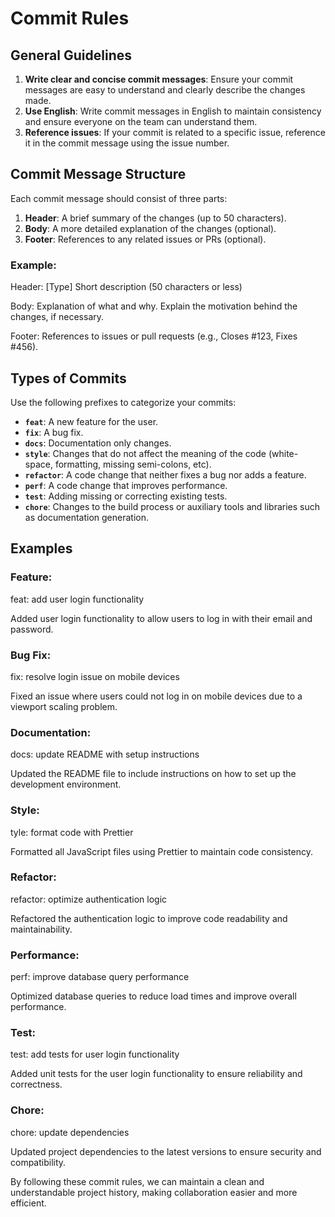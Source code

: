 # Commit Rules

## General Guidelines

1. **Write clear and concise commit messages**: Ensure your commit messages are easy to understand and clearly describe the changes made.
2. **Use English**: Write commit messages in English to maintain consistency and ensure everyone on the team can understand them.
3. **Reference issues**: If your commit is related to a specific issue, reference it in the commit message using the issue number.

## Commit Message Structure

Each commit message should consist of three parts:

1. **Header**: A brief summary of the changes (up to 50 characters).
2. **Body**: A more detailed explanation of the changes (optional).
3. **Footer**: References to any related issues or PRs (optional).

### Example:

Header: [Type] Short description (50 characters or less)

Body:
Explanation of what and why.
Explain the motivation behind the changes, if necessary.

Footer:
References to issues or pull requests (e.g., Closes #123, Fixes #456).

## Types of Commits

Use the following prefixes to categorize your commits:

- **`feat`**: A new feature for the user.
- **`fix`**: A bug fix.
- **`docs`**: Documentation only changes.
- **`style`**: Changes that do not affect the meaning of the code (white-space, formatting, missing semi-colons, etc).
- **`refactor`**: A code change that neither fixes a bug nor adds a feature.
- **`perf`**: A code change that improves performance.
- **`test`**: Adding missing or correcting existing tests.
- **`chore`**: Changes to the build process or auxiliary tools and libraries such as documentation generation.

## Examples

### Feature:

feat: add user login functionality

Added user login functionality to allow users to log in with their email and password.

### Bug Fix:

fix: resolve login issue on mobile devices

Fixed an issue where users could not log in on mobile devices due to a viewport scaling problem.

### Documentation:

docs: update README with setup instructions

Updated the README file to include instructions on how to set up the development environment.

### Style:

tyle: format code with Prettier

Formatted all JavaScript files using Prettier to maintain code consistency.

### Refactor:

refactor: optimize authentication logic

Refactored the authentication logic to improve code readability and maintainability.

### Performance:

perf: improve database query performance

Optimized database queries to reduce load times and improve overall performance.

### Test:

test: add tests for user login functionality

Added unit tests for the user login functionality to ensure reliability and correctness.

### Chore:

chore: update dependencies

Updated project dependencies to the latest versions to ensure security and compatibility.

By following these commit rules, we can maintain a clean and understandable project history, making collaboration easier and more efficient.
